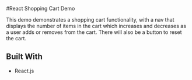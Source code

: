 #React Shopping Cart Demo

This demo demonstrates a shopping cart functionality, with a nav that displays the number of items in the cart which increases and decreases as a user adds or removes from the cart.  There will also be a button to reset the cart.

## Built With

* React.js
